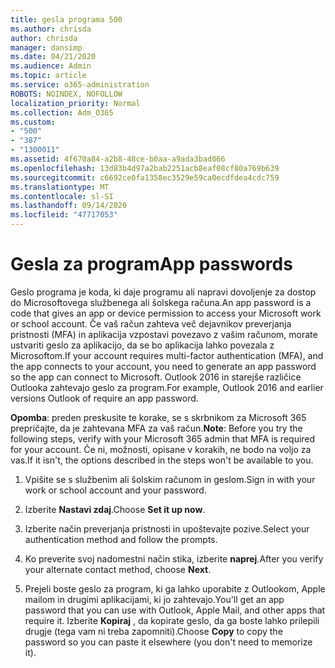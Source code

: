 ```yaml
---
title: gesla programa 500
ms.author: chrisda
author: chrisda
manager: dansimp
ms.date: 04/21/2020
ms.audience: Admin
ms.topic: article
ms.service: o365-administration
ROBOTS: NOINDEX, NOFOLLOW
localization_priority: Normal
ms.collection: Adm_O365
ms.custom:
- "500"
- "387"
- "1300011"
ms.assetid: 4f670a84-a2b8-48ce-b0aa-a9ada3bad066
ms.openlocfilehash: 13d83b4d97a2bab2251acb8eaf08cf80a769b639
ms.sourcegitcommit: c6692ce0fa1358ec3529e59ca0ecdfdea4cdc759
ms.translationtype: MT
ms.contentlocale: sl-SI
ms.lasthandoff: 09/14/2020
ms.locfileid: "47717053"
---
```

# <a name="app-passwords"></a><span data-ttu-id="d035e-102">Gesla za program</span><span class="sxs-lookup"><span data-stu-id="d035e-102">App passwords</span></span>

<span data-ttu-id="d035e-103">Geslo programa je koda, ki daje programu ali napravi dovoljenje za dostop do Microsoftovega službenega ali šolskega računa.</span><span class="sxs-lookup"><span data-stu-id="d035e-103">An app password is a code that gives an app or device permission to access your Microsoft work or school account.</span></span> <span data-ttu-id="d035e-104">Če vaš račun zahteva več dejavnikov preverjanja pristnosti (MFA) in aplikacija vzpostavi povezavo z vašim računom, morate ustvariti geslo za aplikacijo, da se bo aplikacija lahko povezala z Microsoftom.</span><span class="sxs-lookup"><span data-stu-id="d035e-104">If your account requires multi-factor authentication (MFA), and the app connects to your account, you need to generate an app password so the app can connect to Microsoft.</span></span> <span data-ttu-id="d035e-105">Outlook 2016 in starejše različice Outlooka zahtevajo geslo za program.</span><span class="sxs-lookup"><span data-stu-id="d035e-105">For example, Outlook 2016 and earlier versions Outlook of require an app password.</span></span>

 <span data-ttu-id="d035e-106">**Opomba**: preden preskusite te korake, se s skrbnikom za Microsoft 365 prepričajte, da je zahtevana MFA za vaš račun.</span><span class="sxs-lookup"><span data-stu-id="d035e-106">**Note**: Before you try the following steps, verify with your Microsoft 365 admin that MFA is required for your account.</span></span> <span data-ttu-id="d035e-107">Če ni, možnosti, opisane v korakih, ne bodo na voljo za vas.</span><span class="sxs-lookup"><span data-stu-id="d035e-107">If it isn't, the options described in the steps won't be available to you.</span></span>

1. <span data-ttu-id="d035e-108">Vpišite se s službenim ali šolskim računom in geslom.</span><span class="sxs-lookup"><span data-stu-id="d035e-108">Sign in with your work or school account and your password.</span></span>

2. <span data-ttu-id="d035e-109">Izberite **Nastavi zdaj**.</span><span class="sxs-lookup"><span data-stu-id="d035e-109">Choose **Set it up now**.</span></span>

3. <span data-ttu-id="d035e-110">Izberite način preverjanja pristnosti in upoštevajte pozive.</span><span class="sxs-lookup"><span data-stu-id="d035e-110">Select your authentication method and follow the prompts.</span></span>

4. <span data-ttu-id="d035e-111">Ko preverite svoj nadomestni način stika, izberite **naprej**.</span><span class="sxs-lookup"><span data-stu-id="d035e-111">After you verify your alternate contact method, choose **Next**.</span></span>

5. <span data-ttu-id="d035e-112">Prejeli boste geslo za program, ki ga lahko uporabite z Outlookom, Apple mailom in drugimi aplikacijami, ki jo zahtevajo.</span><span class="sxs-lookup"><span data-stu-id="d035e-112">You'll get an app password that you can use with Outlook, Apple Mail, and other apps that require it.</span></span> <span data-ttu-id="d035e-113">Izberite **Kopiraj** , da kopirate geslo, da ga boste lahko prilepili drugje (tega vam ni treba zapomniti).</span><span class="sxs-lookup"><span data-stu-id="d035e-113">Choose **Copy** to copy the password so you can paste it elsewhere (you don't need to memorize it).</span></span>
